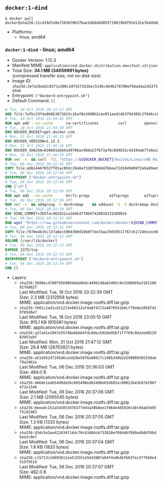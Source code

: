 ## `docker:1-dind`

```console
$ docker pull docker@sha256:21c419d7e8e7283670637bae1db6ddd855719019b8f92d131e7b4ddd0b4d189b
```

-	Platforms:
	-	linux; amd64

### `docker:1-dind` - linux; amd64

-	Docker Version: 1.12.3
-	Manifest MIME: `application/vnd.docker.distribution.manifest.v2+json`
-	Total Size: **34.1 MB (34059991 bytes)**  
	(compressed transfer size, not on-disk size)
-	Image ID: `sha256:2e7a20a42c0571a308c2dfd172d1bec514bc4b4b278780efbbadaa2422f5d4ab`
-	Entrypoint: `["dockerd-entrypoint.sh"]`
-	Default Command: `[]`

```dockerfile
# Tue, 18 Oct 2016 20:31:22 GMT
ADD file:7afbc23fda8b0b3872623c16af8e3490b2cee951aed14b3794389c2f946cc8c7 in / 
# Tue, 18 Oct 2016 23:04:45 GMT
RUN apk add --no-cache 		ca-certificates 		curl 		openssl
# Tue, 18 Oct 2016 23:04:50 GMT
ENV DOCKER_BUCKET=get.docker.com
# Mon, 31 Oct 2016 21:46:15 GMT
ENV DOCKER_VERSION=1.12.3
# Mon, 31 Oct 2016 21:46:16 GMT
ENV DOCKER_SHA256=626601deb41d9706ac98da23f673af6c0d4631c4d194a677a9a1a07d7219fa0f
# Mon, 31 Oct 2016 21:46:19 GMT
RUN set -x 	&& curl -fSL "https://${DOCKER_BUCKET}/builds/Linux/x86_64/docker-${DOCKER_VERSION}.tgz" -o docker.tgz 	&& echo "${DOCKER_SHA256} *docker.tgz" | sha256sum -c - 	&& tar -xzvf docker.tgz 	&& mv docker/* /usr/local/bin/ 	&& rmdir docker 	&& rm docker.tgz 	&& docker -v
# Tue, 06 Dec 2016 20:32:45 GMT
COPY file:a8b1446f032ff01ac092c29a0af328f0b9d47bbee72d1049499f2a9a89ee988a in /usr/local/bin/ 
# Tue, 06 Dec 2016 20:32:46 GMT
ENTRYPOINT ["docker-entrypoint.sh"]
# Tue, 06 Dec 2016 20:32:46 GMT
CMD ["sh"]
# Tue, 06 Dec 2016 20:32:49 GMT
RUN apk add --no-cache 		btrfs-progs 		e2fsprogs 		e2fsprogs-extra 		iptables 		xfsprogs 		xz
# Tue, 06 Dec 2016 20:32:50 GMT
RUN set -x 	&& addgroup -S dockremap 	&& adduser -S -G dockremap dockremap 	&& echo 'dockremap:165536:65536' >> /etc/subuid 	&& echo 'dockremap:165536:65536' >> /etc/subgid
# Tue, 06 Dec 2016 20:32:50 GMT
ENV DIND_COMMIT=3b5fac462d21ca164b3778647420016315289034
# Tue, 06 Dec 2016 20:32:51 GMT
RUN wget "https://raw.githubusercontent.com/docker/docker/${DIND_COMMIT}/hack/dind" -O /usr/local/bin/dind 	&& chmod +x /usr/local/bin/dind
# Tue, 06 Dec 2016 20:32:52 GMT
COPY file:7070e4b35c137a8ec5904300d19b8f7ee74aa76659517767c617249cece98a4a in /usr/local/bin/ 
# Tue, 06 Dec 2016 20:32:52 GMT
VOLUME [/var/lib/docker]
# Tue, 06 Dec 2016 20:32:53 GMT
EXPOSE 2375/tcp
# Tue, 06 Dec 2016 20:32:53 GMT
ENTRYPOINT ["dockerd-entrypoint.sh"]
# Tue, 06 Dec 2016 20:32:54 GMT
CMD []
```

-	Layers:
	-	`sha256:3690ec4760f95690944da86dc4496148a63d85c9e3100669a318110092f6862f`  
		Last Modified: Tue, 18 Oct 2016 20:32:39 GMT  
		Size: 2.3 MB (2312958 bytes)  
		MIME: application/vnd.docker.image.rootfs.diff.tar.gzip
	-	`sha256:7601c2ad1cd11213e66512af4a8f4372a4870541b8cf79a9a1058742bf65d6e7`  
		Last Modified: Tue, 18 Oct 2016 23:05:10 GMT  
		Size: 915.1 KB (915061 bytes)  
		MIME: application/vnd.docker.image.rootfs.diff.tar.gzip
	-	`sha256:a2fa41e1947e55748e6bb64fdc8decb92de95bf1f7f69c9da3ed022983953a9f`  
		Last Modified: Mon, 31 Oct 2016 21:47:12 GMT  
		Size: 28.8 MB (28762821 bytes)  
		MIME: application/vnd.docker.image.rootfs.diff.tar.gzip
	-	`sha256:a51d562d7245d6ce3d28e58f6a98817c140b349b2d29980930533dabf9a2461e`  
		Last Modified: Tue, 06 Dec 2016 20:36:03 GMT  
		Size: 484.0 B  
		MIME: application/vnd.docker.image.rootfs.diff.tar.gzip
	-	`sha256:4860e1ed654d9de5bc605498ed83498e65d602ec00022b42b9742907472e1546`  
		Last Modified: Tue, 06 Dec 2016 20:37:06 GMT  
		Size: 2.1 MB (2065045 bytes)  
		MIME: application/vnd.docker.image.rootfs.diff.tar.gzip
	-	`sha256:0eeadc151a5d3853d76377d44a30b8ee1f864e465920c48c94a03495f52d2983`  
		Last Modified: Tue, 06 Dec 2016 20:37:05 GMT  
		Size: 1.3 KB (1320 bytes)  
		MIME: application/vnd.docker.image.rootfs.diff.tar.gzip
	-	`sha256:d3dc5e2ee422434f14dc70c63d64cb733838ef094d6f899a4b0d78bdbae2c0e7`  
		Last Modified: Tue, 06 Dec 2016 20:37:04 GMT  
		Size: 1.8 KB (1820 bytes)  
		MIME: application/vnd.docker.image.rootfs.diff.tar.gzip
	-	`sha256:c15713c3d693612ea515551e56d388fa04f4a4b4bfb037ec5ff6b8e4515f5610`  
		Last Modified: Tue, 06 Dec 2016 20:37:07 GMT  
		Size: 482.0 B  
		MIME: application/vnd.docker.image.rootfs.diff.tar.gzip
